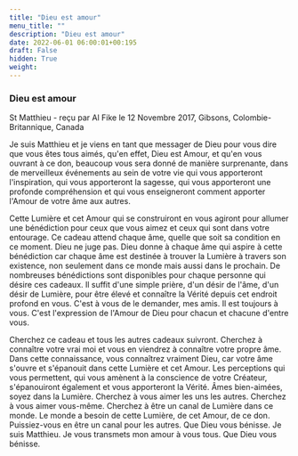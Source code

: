 ```yaml
---
title: "Dieu est amour"
menu_title: ""
description: "Dieu est amour"
date: 2022-06-01 06:00:01+00:195
draft: False
hidden: True
weight:
---
```

### Dieu est amour

St Matthieu - reçu par Al Fike le 12 Novembre 2017, Gibsons, Colombie-Britannique, Canada

Je suis Matthieu et je viens en tant que messager de Dieu pour vous dire que vous êtes tous aimés, qu'en effet, Dieu est Amour, et qu'en vous ouvrant à ce don, beaucoup vous sera donné de manière surprenante, dans de merveilleux événements au sein de votre vie qui vous apporteront l'inspiration, qui vous apporteront la sagesse, qui vous apporteront une profonde compréhension et qui vous enseigneront comment apporter l'Amour de votre âme aux autres.

Cette Lumière et cet Amour qui se construiront en vous agiront pour allumer une bénédiction pour ceux que vous aimez et ceux qui sont dans votre entourage. Ce cadeau attend chaque âme, quelle que soit sa condition en ce moment. Dieu ne juge pas. Dieu donne à chaque âme qui aspire à cette bénédiction car chaque âme est destinée à trouver la Lumière à travers son existence, non seulement dans ce monde mais aussi dans le prochain. De nombreuses bénédictions sont disponibles pour chaque personne qui désire ces cadeaux. Il suffit d'une simple prière, d'un désir de l'âme, d'un désir de Lumière, pour être élevé et connaître la Vérité depuis cet endroit profond en vous. C'est à vous de le demander, mes amis. Il est toujours à vous. C'est l'expression de l'Amour de Dieu pour chacun et chacune d'entre vous.

Cherchez ce cadeau et tous les autres cadeaux suivront. Cherchez à connaître votre vrai moi et vous en viendrez à connaître votre propre âme. Dans cette connaissance, vous connaîtrez vraiment Dieu, car votre âme s'ouvre et s'épanouit dans cette Lumière et cet Amour. Les perceptions qui vous permettent, qui vous amènent à la conscience de votre Créateur, s'épanouiront également et vous apporteront la Vérité.
Âmes bien-aimées, soyez dans la Lumière. Cherchez à vous aimer les uns les autres. Cherchez à vous aimer vous-même. Cherchez à être un canal de Lumière dans ce monde. Le monde a besoin de cette Lumière, de cet Amour, de ce don. Puissiez-vous en être un canal pour les autres. Que Dieu vous bénisse. Je suis Matthieu. Je vous transmets mon amour à vous tous. Que Dieu vous bénisse.


